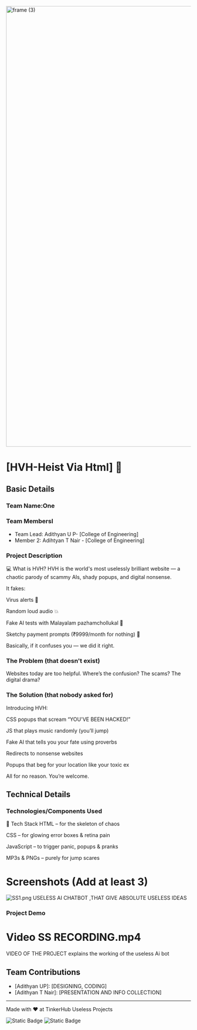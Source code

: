 <img width="3188" height="1202" alt="frame (3)" src="https://github.com/user-attachments/assets/517ad8e9-ad22-457d-9538-a9e62d137cd7" />


# [HVH-Heist Via Html] 🎯


## Basic Details
### Team Name:One


### Team Membersl
- Team Lead: Adithyan U P- [College of Engineering]
- Member 2: Adihtyan T Nair - [College of Engineering]

### Project Description
💻 What is HVH?
HVH is the world's most uselessly brilliant website — a chaotic parody of scammy AIs, shady popups, and digital nonsense.

It fakes:

Virus alerts 🦠

Random loud audio 💥

Fake AI tests with Malayalam pazhamchollukal 🤯

Sketchy payment prompts (₹9999/month for nothing) 💸

Basically, if it confuses you — we did it right.

### The Problem (that doesn't exist)
Websites today are too helpful. Where’s the confusion? The scams? The digital drama?
### The Solution (that nobody asked for)
Introducing HVH:

CSS popups that scream “YOU'VE BEEN HACKED!”

JS that plays music randomly (you’ll jump)

Fake AI that tells you your fate using proverbs

Redirects to nonsense websites

Popups that beg for your location like your toxic ex

All for no reason. You’re welcome.
## Technical Details
### Technologies/Components Used
🔧 Tech Stack
HTML – for the skeleton of chaos

CSS – for glowing error boxes & retina pain

JavaScript – to trigger panic, popups & pranks

MP3s & PNGs – purely for jump scares


# Screenshots (Add at least 3)
![SS1.png](HOME-PAGE)
USELESS AI CHATBOT ,THAT GIVE ABSOLUTE USELESS IDEAS


### Project Demo
# Video SS RECORDING.mp4
VIDEO OF THE PROJECT
explains the working of the useless Ai bot

## Team Contributions
- [Adithyan UP]: [DESIGNING, CODING]
- [Adithyan T Nair]: [PRESENTATION AND INFO COLLECTION]

---
Made with ❤ at TinkerHub Useless Projects 

![Static Badge](https://img.shields.io/badge/TinkerHub-24?color=%23000000&link=https%3A%2F%2Fwww.tinkerhub.org%2F)
![Static Badge](https://img.shields.io/badge/UselessProjects--25-25?link=https%3A%2F%2Fwww.tinkerhub.org%2Fevents%2FQ2Q1TQKX6Q%2FUseless%2520Projects)
